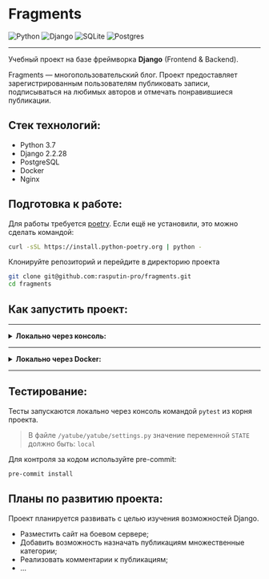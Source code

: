 # Fragments
![Python](https://img.shields.io/badge/python-3670A0?logo=python&logoColor=ffdd54)
![Django](https://img.shields.io/badge/django-%23092E20.svg?logo=django&logoColor=white)
![SQLite](https://img.shields.io/badge/sqlite-%2307405e.svg?logo=sqlite&logoColor=white)
![Postgres](https://img.shields.io/badge/postgres-%23316192.svg?logo=postgresql&logoColor=white)
___
Учебный проект на базе фреймворка **Django** (Frontend & Backend).

Fragments — многопользовательский блог. Проект предоставляет
зарегистрированным пользователям публиковать записи, подписываться на
любимых авторов и отмечать понравившиеся публикации.

## Стек технологий:
- Python 3.7
- Django 2.2.28
- PostgreSQL
- Docker
- Nginx

## Подготовка к работе:
Для работы требуется [poetry](https://python-poetry.org/docs/).
Если ещё не установили, это можно сделать командой:
```bash
curl -sSL https://install.python-poetry.org | python -
```
Клонируйте репозиторий и перейдите в директорию проекта
```bash
git clone git@github.com:rasputin-pro/fragments.git
cd fragments
```

## Как запустить проект:

---
<details>
    <summary><b>Локально через консоль:</b></summary>

1. Создайте и активируйте виртуальное окружение
```bash
poetry config virtualenvs.in-project true
poetry shell
```
2. Установите зависимости
```bash
poetry install --extras "tests"
```
> Дополнительные аргументы: `--extras`
>
> `tests` - для установки библиотек тестирования
3. Примените миграции
```bash
python yatube/manage.py migrate
```
4. В файле `/yatube/yatube/settings.py` смените значение переменной
`STATE` на `local`
5. Запустите программу
```bash
python yatube/manage.py runserver
```
> После запуска проект будет доступен по адресу: http://localhost:8000 и
> http://127.0.0.1:8000
</details>

---

<details>
    <summary><b>Локально через Docker:</b></summary>

Требуется установленный Docker! Зависимости будут установленны из файла
`requirements.txt`
1. Перейдите в папку `infra_local`
2. Создайте файл `.env`. Например:
```dotenv
SECRET_KEY='e)g}6wSknB%G1T/LY^E)#tFd@2cq@(6m^}.c2{7wP88#^-uFZ.'
DB_ENGINE=django.db.backends.postgresql
DB_NAME=postgres
POSTGRES_USER=postgres
POSTGRES_PASSWORD=fGYWqrGsEQojcDg8
DB_HOST=db
DB_PORT=5432
```
3. В файле `/yatube/yatube/settings.py` смените значение переменной `STATE` на `docker`
4. Выполните команду:
```bash
docker compose up -d
```
> После запуска проект будет доступен по адресу: http://localhost
</details>

---

## Тестирование:
Тесты запускаются локально через консоль командой `pytest` из корня проекта.
> В файле `/yatube/yatube/settings.py` значение переменной `STATE` должно быть: `local`

Для контроля за кодом используйте pre-commit:
```bash
pre-commit install
```

## Планы по развитию проекта:
Проект планируется развивать с целью изучения возможностей Django.
- Разместить сайт на боевом сервере;
- Добавить возможность назначать публикациям множественные категории;
- Реализовать комментарии к публикациям;
- ...
